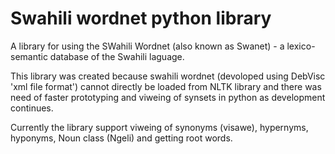 # Swahili wordnet python library

A library for using the SWahili Wordnet (also known as Swanet) - a lexico-semantic database of the Swahili laguage.

This library was created because swahili wordnet (devoloped using DebVisc 'xml file format') cannot directly be loaded from NLTK library and there was need of faster prototyping and viweing
of synsets in python as development continues. 

Currently the library support viweing of synonyms (visawe), hypernyms, hyponyms, Noun class (Ngeli) and getting root words.
